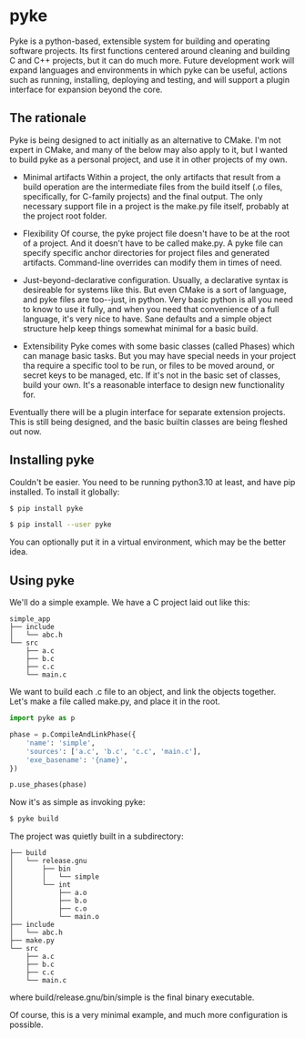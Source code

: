 # pyke

Pyke is a python-based, extensible system for building and operating software projects. Its first functions centered around cleaning and building C and C++ projects, but it can do much more. Future development work will expand languages and environments in which pyke can be useful, actions such as running, installing, deploying and testing, and will support a plugin interface for expansion beyond the core.

## The rationale

Pyke is being designed to act initially as an alternative to CMake. I'm not expert in CMake, and many of the below may also apply to it, but I wanted to build pyke as a personal project, and use it in other projects of my own.

- Minimal artifacts
Within a project, the only artifacts that result from a build operation are the intermediate files from the build itself (.o files, specifically, for C-family projects) and the final output. The only necessary support file in a project is the make.py file itself, probably at the project root folder.

- Flexibility
Of course, the pyke project file doesn't have to be at the root of a project. And it doesn't have to be called make.py. A pyke file can specify specific anchor directories for project files and generated artifacts. Command-line overrides can modify them in times of need.

- Just-beyond-declarative configuration.
Usually, a declarative syntax is desireable for systems like this. But even CMake is a sort of language, and pyke files are too--just, in python. Very basic python is all you need to know to use it fully, and when you need that convenience of a full language, it's very nice to have. Sane defaults and a simple object structure help keep things somewhat minimal for a basic build.

- Extensibility
Pyke comes with some basic classes (called Phases) which can manage basic tasks. But you may have special needs in your project tha require a specific tool to be run, or files to be moved around, or secret keys to be managed, etc. If it's not in the basic set of classes, build your own. It's a reasonable interface to design new functionality for.

Eventually there will be a plugin interface for separate extension projects. This is still being designed, and the basic builtin classes are being fleshed out now.

## Installing pyke

Couldn't be easier. You need to be running python3.10 at least, and have pip installed. To install it globally:

```bash
$ pip install pyke

$ pip install --user pyke
```

You can optionally put it in a virtual environment, which may be the better idea.

## Using pyke

We'll do a simple example. We have a C project laid out like this:

```
simple_app
├── include
│   └── abc.h
└── src
    ├── a.c
    ├── b.c
    ├── c.c
    └── main.c
```

We want to build each .c file to an object, and link the objects together. Let's make a file called make.py, and place it in the root. 

```python
import pyke as p

phase = p.CompileAndLinkPhase({
    'name': 'simple',
    'sources': ['a.c', 'b.c', 'c.c', 'main.c'],
    'exe_basename': '{name}',
})

p.use_phases(phase)
```

Now it's as simple as invoking pyke:

```bash
$ pyke build
```

The project was quietly built in a subdirectory:

```
├── build
│   └── release.gnu
│       ├── bin
│       │   └── simple
│       └── int
│           ├── a.o
│           ├── b.o
│           ├── c.o
│           └── main.o
├── include
│   └── abc.h
├── make.py
└── src
    ├── a.c
    ├── b.c
    ├── c.c
    └── main.c
```

where build/release.gnu/bin/simple is the final binary executable.

Of course, this is a very minimal example, and much more configuration is possible. 
